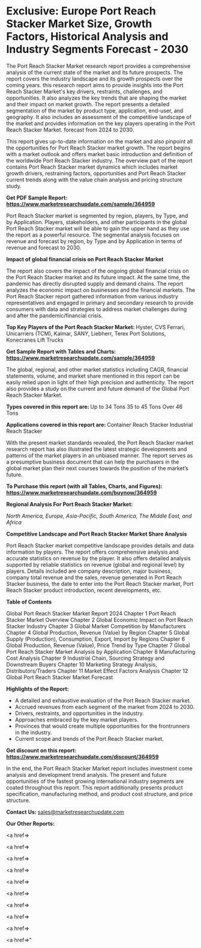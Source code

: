 # Exclusive: Europe Port Reach Stacker Market Size, Growth Factors, Historical Analysis and Industry Segments Forecast - 2030

The Port Reach Stacker Market research report provides a comprehensive analysis of the current state of the market and its future prospects. The report covers the industry landscape and its growth prospects over the coming years. this research report aims to provide insights into the Port Reach Stacker Market's key drivers, restraints, challenges, and opportunities. It also analyzes the key trends that are shaping the market and their impact on market growth. The report presents a detailed segmentation of the market by product type, application, end-user, and geography. It also includes an assessment of the competitive landscape of the market and provides information on the key players operating in the Port Reach Stacker Market. forecast from 2024 to 2030.

This report gives up-to-date information on the market and also pinpoint all the opportunities for Port Reach Stacker market growth. The report begins with a market outlook and offers market basic introduction and definition of the worldwide Port Reach Stacker industry. The overview part of the report contains Port Reach Stacker market dynamics which includes market growth drivers, restraining factors, opportunities and Port Reach Stacker current trends along with the value chain analysis and pricing structure study.

<strong><b>Get PDF Sample Report: <a href=https://www.marketresearchupdate.com/sample/364959>https://www.marketresearchupdate.com/sample/364959</a></b></strong>

Port Reach Stacker market is segmented by region, players, by Type, and by Application. Players, stakeholders, and other participants in the global Port Reach Stacker market will be able to gain the upper hand as they use the report as a powerful resource. The segmental analysis focuses on revenue and forecast by region, by Type and by Application in terms of revenue and forecast to 2030.

<strong><b>Impact of global financial crisis on Port Reach Stacker Market</b></strong>

The report also covers the impact of the ongoing global financial crisis on the Port Reach Stacker market and its future impact. At the same time, the pandemic has directly disrupted supply and demand chains. The report analyzes the economic impact on businesses and the financial markets. The Port Reach Stacker report gathered information from various industry representatives and engaged in primary and secondary research to provide consumers with data and strategies to address market challenges during and after the pandemic/financial crisis.

<strong><b>Top Key Players of the Port Reach Stacker Market:
</b></strong>Hyster, CVS Ferrari, Unicarriers (TCM), Kalmar, SANY, Liebherr, Terex Port Solutions, Konecranes Lift Trucks<strong><b>
</b></strong>

<strong><b>Get Sample Report with Tables and Charts: <a href=https://www.marketresearchupdate.com/sample/364959>https://www.marketresearchupdate.com/sample/364959</a></b></strong>

The global, regional, and other market statistics including CAGR, financial statements, volume, and market share mentioned in this report can be easily relied upon in light of their high precision and authenticity. The report also provides a study on the current and future demand of the Global Port Reach Stacker Market.

<strong><b>Types covered in this report are:
</b></strong>Up to 34 Tons
35 to 45 Tons
Over 46 Tons<strong><b>
</b></strong>

<strong><b>Applications covered in this report are:
</b></strong>Container Reach Stacker
Industrial Reach Stacker<strong><b>
</b></strong>

With the present market standards revealed, the Port Reach Stacker market research report has also illustrated the latest strategic developments and patterns of the market players in an unbiased manner. The report serves as a presumptive business document that can help the purchasers in the global market plan their next courses towards the position of the market’s future.

<strong><b>To Purchase this report (with all Tables, Charts, and Figures): <a href=https://www.marketresearchupdate.com/buynow/364959>https://www.marketresearchupdate.com/buynow/364959</a></b></strong>

<strong><b>Regional Analysis For Port Reach Stacker Market:</b></strong>

<em><i>North America, Europe, Asia-Pacific, South America, The Middle East, and Africa</i></em>

<strong><b>Competitive Landscape and Port Reach Stacker Market Share Analysis</b></strong>

Port Reach Stacker market competitive landscape provides details and data information by players. The report offers comprehensive analysis and accurate statistics on revenue by the player. It also offers detailed analysis supported by reliable statistics on revenue (global and regional level) by players. Details included are company description, major business, company total revenue and the sales, revenue generated in Port Reach Stacker business, the date to enter into the Port Reach Stacker market, Port Reach Stacker product introduction, recent developments, etc.

<strong><b>Table of Contents</b></strong>

Global Port Reach Stacker Market Report 2024
Chapter 1 Port Reach Stacker Market Overview
Chapter 2 Global Economic Impact on Port Reach Stacker Industry
Chapter 3 Global Market Competition by Manufacturers
Chapter 4 Global Production, Revenue (Value) by Region
Chapter 5 Global Supply (Production), Consumption, Export, Import by Regions
Chapter 6 Global Production, Revenue (Value), Price Trend by Type
Chapter 7 Global Port Reach Stacker Market Analysis by Application
Chapter 8 Manufacturing Cost Analysis
Chapter 9 Industrial Chain, Sourcing Strategy and Downstream Buyers
Chapter 10 Marketing Strategy Analysis, Distributors/Traders
Chapter 11 Market Effect Factors Analysis
Chapter 12 Global Port Reach Stacker Market Forecast

<strong><b>Highlights of the Report:</b></strong>

- A detailed and exhaustive evaluation of the Port Reach Stacker market.
- Accrued revenues from each segment of the market from 2024 to 2030.
- Drivers, restraints, and opportunities in the industry.
- Approaches embraced by the key market players.
- Provinces that would create multiple opportunities for the frontrunners in the industry.
- Current scope and trends of the Port Reach Stacker market.

<strong><b>Get discount on this report: <a href=https://www.marketresearchupdate.com/discount/364959>https://www.marketresearchupdate.com/discount/364959</a></b></strong>

In the end, the Port Reach Stacker Market report includes investment come analysis and development trend analysis. The present and future opportunities of the fastest growing international industry segments are coated throughout this report. This report additionally presents product specification, manufacturing method, and product cost structure, and price structure.

<strong><b>Contact Us:
</b></strong>sales@marketresearchupdate.com

<strong>Our Other Reports:</strong>

<a href=></a>

<a href=></a>

<a href=></a>

<a href=></a>

<a href=></a>

<a href=></a>

<a href=></a>

<a href=></a>

<a href=></a>

<a href=></a>"

